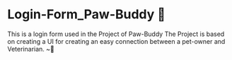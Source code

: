 # Login-Form_Paw-Buddy 🐯
This is a login form used in the Project of Paw-Buddy 
The Project is based on creating a UI for creating an easy connection between a pet-owner and Veterinarian.
~🐾
